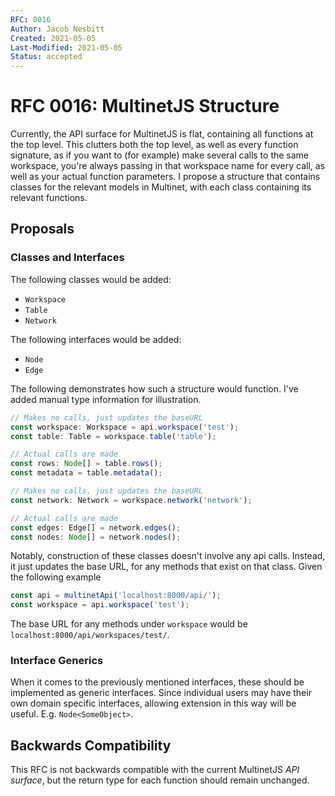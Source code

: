 ```yaml
---
RFC: 0016
Author: Jacob Nesbitt
Created: 2021-05-05
Last-Modified: 2021-05-05
Status: accepted
---
```


# RFC 0016: MultinetJS Structure

Currently, the API surface for MultinetJS is flat, containing all functions at the top level. This clutters both the top level, as well as every function signature, as if you want to (for example) make several calls to the same workspace, you're always passing in that workspace name for every call, as well as your actual function parameters. I propose a structure that contains classes for the relevant models in Multinet, with each class containing its relevant functions.

## Proposals

### Classes and Interfaces

The following classes would be added:

* `Workspace`
* `Table`
* `Network`

The following interfaces would be added:
* `Node`
* `Edge`


The following demonstrates how such a structure would function. I've added manual type information for illustration.
```typescript
// Makes no calls, just updates the baseURL
const workspace: Workspace = api.workspace('test');
const table: Table = workspace.table('table');

// Actual calls are made
const rows: Node[] = table.rows();
const metadata = table.metadata();

// Makes no calls, just updates the baseURL
const network: Network = workspace.network('network');

// Actual calls are made
const edges: Edge[] = network.edges();
const nodes: Node[] = network.nodes();
```

Notably, construction of these classes doesn't involve any api calls. Instead, it just updates the base URL, for any methods that exist on that class. Given the following example

```typescript
const api = multinetApi('localhost:8000/api/');
const workspace = api.workspace('test');
```
The base URL for any methods under `workspace` would be `localhost:8000/api/workspaces/test/`.

### Interface Generics

When it comes to the previously mentioned interfaces, these should be implemented as generic interfaces. Since individual users may have their own domain specific interfaces, allowing extension in this way will be useful. E.g. `Node<SomeObject>`.

## Backwards Compatibility

This RFC is not backwards compatible with the current MultinetJS *API surface*, but the return type for each function should remain unchanged.
